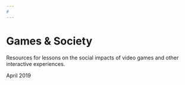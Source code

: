 ```yaml
---
#
---
```

# Games & Society

Resources for lessons on the social impacts of video games and other interactive experiences.

<div style="max-width:100%">
  <div style="position:relative;">
    <iframe src="https://embed.ted.com/talks/herman_narula_the_transformative_power_of_video_games" width="50%" max-height="480" style="position:absolute;left:0;top:0;width:50%;height:50%" frameborder="0" scrolling="no" allowfullscreen>
    </iframe>
  </div>
  <p>April 2019</p>
</div>
